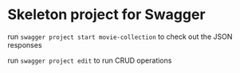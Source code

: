 # Skeleton project for Swagger

run `swagger project start movie-collection` to check out the JSON responses

run `swagger project edit` to run CRUD operations


